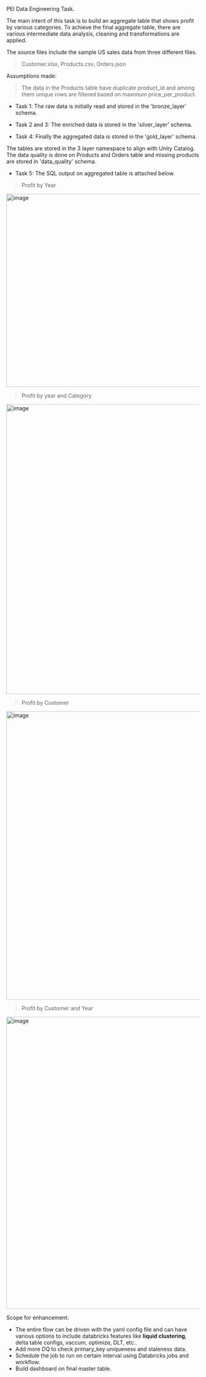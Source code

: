 PEI Data Engineering Task.

The main intent of this task is to build an aggregate table that shows profit by various categories. To achieve the final aggregate table, there are various intermediate data analysis, cleaning and transformations are applied. 

The source files include the sample US sales data from three different files.
> Customer.xlsx,
> Products.csv,
> Orders.json

Assumptions made:
> The data in the Products table have duplicate product_id and among them unique rows are filtered based on maximum price_per_product.

- Task 1:
The raw data is initially read and stored in the 'bronze_layer' schema.

- Task 2 and 3:
The enriched data is stored in the 'silver_layer' schema.

- Task 4:
Finally the aggregated data is stored in the 'gold_layer' schema.

The tables are stored in the 3 layer namespace to align with Unity Catalog. 
The data quality is done on Products and Orders table and missing products are stored in 'data_quality' schema. 

- Task 5:
The SQL output on aggregated table is attached below.
> Profit by Year
<img width="797" height="504" alt="image" src="https://github.com/user-attachments/assets/13d07a84-edb8-4224-a454-6fc3386ea853" />

> Profit by year and Category
<img width="979" height="756" alt="image" src="https://github.com/user-attachments/assets/726bef2a-bf16-4416-ad3e-6896c04c324c" />

> Profit by Customer
<img width="820" height="752" alt="image" src="https://github.com/user-attachments/assets/d57c16fb-344f-4a17-8e14-d736fa64d4e3" />

> Profit by Customer and Year
<img width="832" height="762" alt="image" src="https://github.com/user-attachments/assets/3414b7d0-519a-49ab-ac15-d21d621cdb92" />


Scope for enhancement:
- The entire flow can be driven with the yaml config file and can have various options to include databricks features like **liquid clustering**, delta table configs, vaccum, optimize, DLT, etc..
- Add more DQ to check primary_key uniqueness and staleness data.
- Schedule the job to run on certain interval using Databricks jobs and workflow.
- Build dashboard on final master table.

